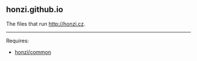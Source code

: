 honzi.github.io
---------------

The files that run http://honzi.cz.

---

Requires:
* [honzi/common](https://github.com/honzi/common)
